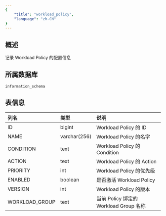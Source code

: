 ```yaml
---
{
    "title": "workload_policy",
    "language": "zh-CN"
}
---
```


## 概述

记录 Workload Policy 的配置信息

## 所属数据库


`information_schema`


## 表信息

| 列名           | 类型         | 说明                                   |
| :------------- | :----------- | :------------------------------------- |
| ID             | bigint       | Workload Policy 的 ID                  |
| NAME           | varchar(256) | Workload Policy 的名字                 |
| CONDITION      | text         | Workload Policy 的 Condition           |
| ACTION         | text         | Workload Policy 的 Action               |
| PRIORITY       | int          | Workload Policy 的优先级               |
| ENABLED        | boolean      | 是否激活 Workload Policy               |
| VERSION        | int          | Workload Policy 的版本                 |
| WORKLOAD_GROUP | text         | 当前 Policy 绑定的 Workload Group 名称 |